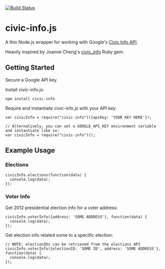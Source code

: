 [![Build Status](https://secure.travis-ci.org/mdb/civic-info.js.png)](http://travis-ci.org/mdb/civic-info.js)

# civic-info.js

A thin Node.js wrapper for working with Google's [Civic Info API](https://developers.google.com/civic-information).

Heavily inspired by Joanne Cheng's [civic_info](https://github.com/joannecheng/civic_info) Ruby gem.

## Getting Started

Secure a Google API key.

Install civic-info.js:
    
    npm install civic-info

Require and instantiate civic-info.js with your API key:

    var civicInfo = require("civic-info")({apiKey: 'YOUR KEY HERE'});

    // Alternatively, you can set a GOOGLE_API_KEY environment variable and instantiate like so:
    var civicInfo = require("civic-info")();

## Example Usage

### Elections

    civicInfo.elections(function(data) {
      console.log(data);
    });

### Voter Info

Get 2012 presidential election info for a voter address:

    civicInfo.voterInfo({address: 'SOME ADDRESS'}, function(data) {
      console.log(data);
    });

Get election info related some to a specific election:

    // NOTE: electionIDs can be retrieved from the elections API
    civicInfo.voterInfo({electionID: 'SOME ID', address: 'SOME ADDRESS'}, function(data) {
      console.log(data);
    });
